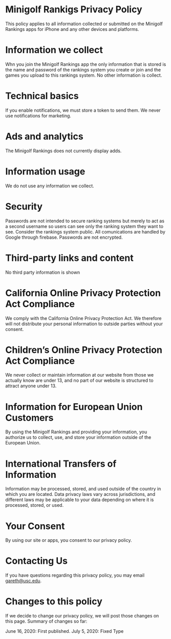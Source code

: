 # Minigolf Rankigs Privacy Policy

This policy applies to all information collected or submitted on the Minigolf Rankings apps for iPhone and any other devices and platforms.

# Information we collect
Whn you join the Minigolf Rankings app the only information that is stored is the name and password of the rankings system you create or join and the games you upload to this rankings system. No other information is collect.

# Technical basics
If you enable notifications, we must store a token to send them. We never use notifications for marketing.

# Ads and analytics
The Minigolf Rankings does not currently display adds.

# Information usage
We do not use any information we collect.

# Security
Passwords are not intended to secure ranking systems but merely to act as a second username so users can see only the ranking system they want to see. Consider the rankings system public. All comunications are handled by Google through firebase. Passwords are not encrypted.

# Third-party links and content
No third party information is shown

# California Online Privacy Protection Act Compliance
We comply with the California Online Privacy Protection Act. We therefore will not distribute your personal information to outside parties without your consent.

# Children’s Online Privacy Protection Act Compliance
We never collect or maintain information at our website from those we actually know are under 13, and no part of our website is structured to attract anyone under 13.

# Information for European Union Customers
By using the Minigolf Rankings and providing your information, you authorize us to collect, use, and store your information outside of the European Union.

# International Transfers of Information
Information may be processed, stored, and used outside of the country in which you are located. Data privacy laws vary across jurisdictions, and different laws may be applicable to your data depending on where it is processed, stored, or used.

# Your Consent
By using our site or apps, you consent to our privacy policy.

# Contacting Us
If you have questions regarding this privacy policy, you may email gareth@usc.edu.

# Changes to this policy
If we decide to change our privacy policy, we will post those changes on this page. Summary of changes so far:

June 16, 2020: First published.
July 5, 2020: Fixed Type
